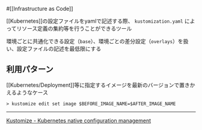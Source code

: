 #[[Infrastructure as Code]]

[[Kubernetes]]の設定ファイルをyamlで記述する際、 `kustomization.yaml` によってリソース定義の集約等を行うことができるツール

環境ごとに共通化できる設定（`base`）、環境ごとの差分設定（`overlays`）を扱い、設定ファイルの記述を最低限にする

## 利用パターン

[[Kubernetes/Deployment]]等に指定するイメージを最新のバージョンで置きかえるようなケース
```
> kustomize edit set image $BEFORE_IMAGE_NAME=$AFTER_IMAGE_NAME
```

---

[Kustomize - Kubernetes native configuration management](https://kustomize.io/)